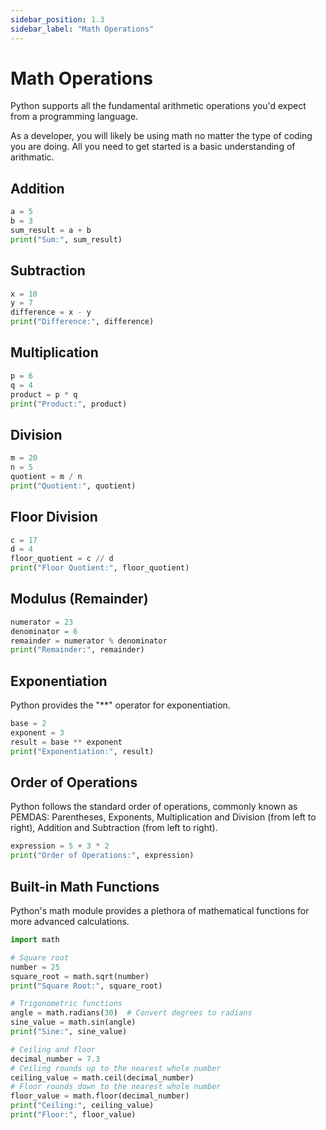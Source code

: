 ```yaml
---
sidebar_position: 1.3
sidebar_label: "Math Operations"
---
```


# Math Operations

Python supports all the fundamental arithmetic operations you'd expect from a programming language.

As a developer, you will likely be using math no matter the type of coding you are doing. All you need to get started is a basic understanding of arithmatic.

## Addition

```python
a = 5
b = 3
sum_result = a + b
print("Sum:", sum_result)
```

## Subtraction

```python
x = 10
y = 7
difference = x - y
print("Difference:", difference)
```

## Multiplication

```python
p = 6
q = 4
product = p * q
print("Product:", product)
```

## Division

```python
m = 20
n = 5
quotient = m / n
print("Quotient:", quotient)
```

## Floor Division

```python
c = 17
d = 4
floor_quotient = c // d
print("Floor Quotient:", floor_quotient)
```

## Modulus (Remainder)

```python
numerator = 23
denominator = 6
remainder = numerator % denominator
print("Remainder:", remainder)
```

## Exponentiation

Python provides the "**" operator for exponentiation.

```python
base = 2
exponent = 3
result = base ** exponent
print("Exponentiation:", result)
```

## Order of Operations

Python follows the standard order of operations, commonly known as PEMDAS: Parentheses, Exponents, Multiplication and Division (from left to right), Addition and Subtraction (from left to right).

```python
expression = 5 + 3 * 2
print("Order of Operations:", expression)
```

## Built-in Math Functions

Python's math module provides a plethora of mathematical functions for more advanced calculations.

```python
import math

# Square root
number = 25
square_root = math.sqrt(number)
print("Square Root:", square_root)

# Trigonometric functions
angle = math.radians(30)  # Convert degrees to radians
sine_value = math.sin(angle)
print("Sine:", sine_value)

# Ceiling and floor
decimal_number = 7.3
# Ceiling rounds up to the nearest whole number
ceiling_value = math.ceil(decimal_number)
# Floor rounds down to the nearest whole number
floor_value = math.floor(decimal_number)
print("Ceiling:", ceiling_value)
print("Floor:", floor_value)
```